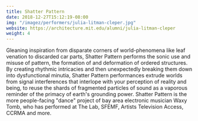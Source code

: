 ```yaml
---
title: Shatter Pattern
date: 2018-12-27T15:12:19-08:00
img: "/imagez/performers/julia-litman-cleper.jpg"
website: https://architecture.mit.edu/alumni/julia-litman-cleper
weight: 4
---
```


Gleaning inspiration from disparate corners of world-phenomena like leaf venation to discarded car parts, Shatter Pattern performs the sonic use and misuse of pattern, the formation of and deformation of ordered structures. By creating rhythmic intricacies and then unexpectedly breaking them down into dysfunctional minutia, Shatter Pattern performances extrude worlds from signal interferences that interlope with your perception of reality and being, to reuse the shards of fragmented particles of sound as a vaporous reminder of the primacy of earth's grounding power. Shatter Pattern is the more people-facing "dance" project of bay area electronic musician Waxy Tomb, who has performed at The Lab, SFEMF, Artists Television Access, CCRMA and more.
